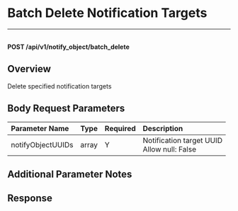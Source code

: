 # Batch Delete Notification Targets

---

<br />**POST /api/v1/notify_object/batch_delete**

## Overview
Delete specified notification targets



## Body Request Parameters

| Parameter Name        | Type     | Required   | Description              |
|:-------------------|:-------|:-----|:----------------|
| notifyObjectUUIDs | array | Y | Notification target UUID<br>Allow null: False <br> |

## Additional Parameter Notes



## Response
```shell
 
```